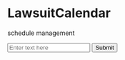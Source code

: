 # LawsuitCalendar
schedule management 
<!DOCTYPE html>
<html>
<head>
  <title>GitHub Input Example</title>
</head>
<body>
  <input type="text" id="inputField" placeholder="Enter text here">
  <button onclick="submitInput()">Submit</button>

  <script>
    function submitInput() {
      var inputValue = document.getElementById("inputField").value;
      console.log("Input value: " + inputValue);
      // 여기에 입력값을 처리하는 코드를 작성하세요.
    }
  </script>
</body>
</html>
